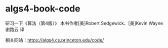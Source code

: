 # algs4-book-code

研习一下《算法（第4版）》 
本书作者[美]Robert Sedgewick、[美]Kevin Wayne
谢路云 译

相关网站：https://algs4.cs.princeton.edu/code/
